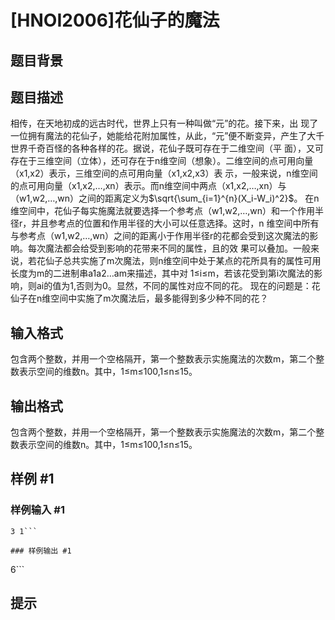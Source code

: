 # [HNOI2006]花仙子的魔法

## 题目背景



## 题目描述

相传，在天地初成的远古时代，世界上只有一种叫做“元”的花。接下来，出 现了一位拥有魔法的花仙子，她能给花附加属性，从此，“元”便不断变异，产生了大千世界千奇百怪的各种各样的花。据说，花仙子既可存在于二维空间（平 面），又可存在于三维空间（立体），还可存在于n维空间（想象）。二维空间的点可用向量（x1,x2）表示，三维空间的点可用向量（x1,x2,x3）表 示，一般来说，n维空间的点可用向量（x1,x2,…,xn）表示。而n维空间中两点（x1,x2,…,xn）与（w1,w2,…,wn）之间的距离定义为$\sqrt{\sum_{i=1}^{n}(X_i-W_i)^2}$。 在n维空间中，花仙子每实施魔法就要选择一个参考点（w1,w2,…,wn）和一个作用半径r，并且参考点的位置和作用半径的大小可以任意选择。这时，n 维空间中所有与参考点（w1,w2,…,wn）之间的距离小于作用半径r的花都会受到这次魔法的影响。每次魔法都会给受到影响的花带来不同的属性，且的效 果可以叠加。一般来说，若花仙子总共实施了m次魔法，则n维空间中处于某点的花所具有的属性可用长度为m的二进制串a1a2…am来描述，其中对 1≤i≤m，若该花受到第i次魔法的影响，则ai的值为1,否则为0。显然，不同的属性对应不同的花。 现在的问题是：花仙子在n维空间中实施了m次魔法后，最多能得到多少种不同的花？


## 输入格式

包含两个整数，并用一个空格隔开，第一个整数表示实施魔法的次数m，第二个整数表示空间的维数n。其中，1≤m≤100,1≤n≤15。


## 输出格式

包含两个整数，并用一个空格隔开，第一个整数表示实施魔法的次数m，第二个整数表示空间的维数n。其中，1≤m≤100,1≤n≤15。


## 样例 #1

### 样例输入 #1
```
3 1```

### 样例输出 #1

```
6```

## 提示


